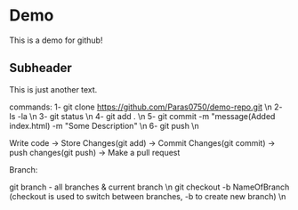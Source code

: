 # Demo

This is a demo for github!

## Subheader

This is just another text.

commands: 
1- git clone https://github.com/Paras0750/demo-repo.git \n
2- ls -la \n
3- git status \n
4- git add . \n
5- git commit -m "message(Added index.html) -m "Some Description" \n
6- git push \n 


Write code -> Store Changes(git add) -> Commit Changes(git commit) -> push changes(git push) -> Make a pull request

Branch:

git branch - all branches & current branch \n
git checkout -b NameOfBranch  (checkout is used to switch between branches, -b to create new branch) \n
